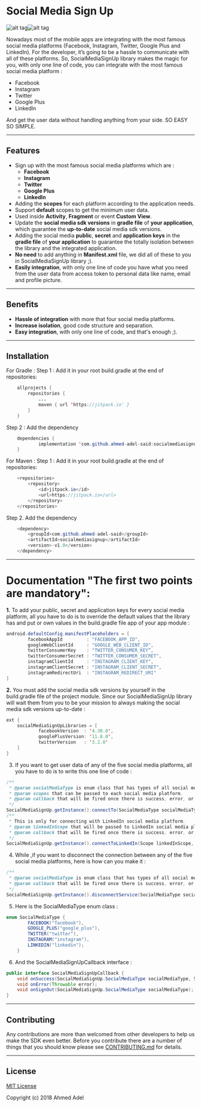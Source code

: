 # Social Media Sign Up

![alt tag](https://github.com/ahmed-adel-said/socialmediasignup/blob/master/screenshots/device-2018-02-18-001508.png)![alt tag](https://github.com/ahmed-adel-said/socialmediasignup/blob/master/screenshots/device-2018-02-18-001702.png)

Nowadays most of the mobile apps are integrating with the most famous social media platforms (Facebook, Instagram, Twitter, Google Plus and LinkedIn). For the developer, it’s going to be a hassle to communicate with all of these platforms.
So, SocialMediaSignUp library makes the magic for you, with only one line of code, you can integrate with the most famous social media platform :
- Facebook
- Instagram
- Twitter
- Google Plus
- LinkedIn

And get the user data without handling anything from your side.
SO EASY SO SIMPLE.

-----------------------------------------------------------------------------------------------------

## Features

- Sign up with the most famous social media platforms which are :
  - **Facebook**
  - **Instagram**
  - **Twitter**
  - **Google Plus**
  - **LinkedIn**
- Adding the **scopes** for each platform according to the application needs.
- Support **default** scopes to get the minimum user data.
- Used inside **Activity**, **Fragment** or event **Custom View**.
- Update the **social media sdk versions** in **gradle file** of **your application**, which guarantee the **up-to-date** social media sdk versions.
- Adding the social media **public**, **secret** and **application keys** in the **gradle file** of **your application** to guarantee the totally isolation between the library and the integrated application.
- **No need** to add anything in **Manifest.xml** file, we did all of these to you in SocialMediaSignUp library ;).
- **Easily integration**, with only one line of code you have what you need from the user data from access token to personal data like name, email and profile picture.
  
-----------------------------------------------------------------------------------------------------

## Benefits

- **Hassle of integration** with more that four social media platforms.
- **Increase isolation**, good code structure and separation.
- **Easy integration**, with only one line of code, and that's enough ;).

-----------------------------------------------------------------------------------------------------

## Installation

For Gradle :
Step 1 : Add it in your root build.gradle at the end of repositories:
```java
	allprojects {
		repositories {
			...
			maven { url 'https://jitpack.io' }
		}
	}
```
Step 2 : Add the dependency
```java
	dependencies {
	        implementation 'com.github.ahmed-adel-said:socialmediasignup:v1.0'
	}
```
For Maven :
Step 1 : Add it in your root build.gradle at the end of repositories:
```java
	<repositories>
		<repository>
		    <id>jitpack.io</id>
		    <url>https://jitpack.io</url>
		</repository>
	</repositories>
```
Step 2. Add the dependency
```java
	<dependency>
	    <groupId>com.github.ahmed-adel-said</groupId>
	    <artifactId>socialmediasignup</artifactId>
	    <version>-v1.0</version>
	</dependency>
```

-----------------------------------------------------------------------------------------------------

# Documentation "The first two points are mandatory":

**1.** To add your public, secret and application keys for every social media platform, all you have to do is to override the default values that the library has and put or own values in the build.gradle file app of your app module :
```java
android.defaultConfig.manifestPlaceholders = [
        facebookAppId         : "FACEBOOK_APP_ID",
        googleWebClientId     : "GOOGLE_WEB_CLIENT_ID",
        twitterConsumerKey    : "TWITTER_CONSUMER_KEY”,
        twitterConsumerSecret : "TWITTER_CONSUMER_SECRET",
        instagramClientId     : "INSTAGRAM_CLIENT_KEY",
        instagramClientSecret : "INSTAGRAM_CLIENT_SECRET",
        instagramRedirectUri  : "INSTAGRAM_REDIRECT_URI"
]
```

**2.** You must add the social media sdk versions by yourself in the build.gradle file of the project module. Since our SocialMediaSignUp library will wait them from you to be your mission to always making the social media sdk versions up-to-date :
```java
ext {
    socialMediaSignUpLibraries = [
            facebookVersion  : '4.30.0',
            googlePlusVersion: '11.8.0',
            twitterVersion   : '3.2.0'
    ]
}
```

3. If you want to get user data of any of the five social media platforms, all you have to do is to write this one line of code :
```java
/**
 * @param socialMediaType is enum class that has types of all social media platforms.
 * @param scopes that can be passed to each social media platform.
 * @param callback that will be fired once there is success, error, or sign out happens during the connection with any social media platform.
 */
SocialMediaSignUp.getInstance().connectTo(SocialMediaType socialMediaType, List<String> scopes, SocialMediaSignUpCallback callback);
/**
 * This is only for connecting with LinkedIn social media platform.
 * @param linkedInScope that will be passed to LinkedIn social media platform.
 * @param callback that will be fired once there is success, error, or sign out happened during the connection with LinkedIn social media platform.
 */
SocialMediaSignUp.getInstance().connectToLinkedIn(Scope linkedInScope, SocialMediaSignUpCallback callback);
```

4. While ,if you want to disconnect the connection between any of the five social media platforms, here is how can you make it :
```java
/**
 * @param socialMediaType is enum class that has types of all social media platforms.
 * @param callback that will be fired once there is success, error, or sign out happens during the connection with any social media platform.
 */
SocialMediaSignUp.getInstance().disconnectService(SocialMediaType socialMediaType, SocialMediaSignUpCallback callback);
```

5. Here is the SocialMediaType enum class :
```java
enum SocialMediaType {
        FACEBOOK("facebook"),
        GOOGLE_PLUS("google_plus"),
        TWITTER("twitter"),
        INSTAGRAM("instagram"),
        LINKEDIN("linkedin");
    }
```

6. And the SocialMediaSignUpCallback interface :
```java
public interface SocialMediaSignUpCallback {
    void onSuccess(SocialMediaSignUp.SocialMediaType socialMediaType, SocialMediaUser socialMediaUser);
    void onError(Throwable error);
    void onSignOut(SocialMediaSignUp.SocialMediaType socialMediaType);
}
```

-----------------------------------------------------------------------------------------------------

## Contributing
Any contributions are more than welcomed from other developers to help us make the SDK even better.
Before you contribute there are a number of things that you should know please see [CONTRIBUTING.md](https://github.com/ahmed-adel-said/socialmediasignup/blob/master/CONTRIBUTING.md) for details.

-----------------------------------------------------------------------------------------------------

## License
[MIT License](https://github.com/ahmed-adel-said/socialmediasignup/blob/master/LICENSE)

Copyright (c) 2018 Ahmed Adel
